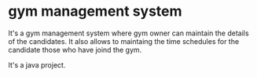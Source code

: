 # gym management system
It's a gym management system where gym owner can maintain the details of the candidates.
It also allows to maintaing the time schedules for the candidate those who have joind the gym.

It's a java project.
